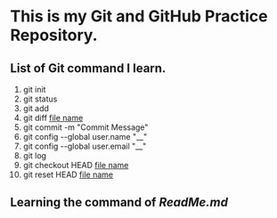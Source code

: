 # This is my Git and GitHub Practice Repository.
## List of Git command I learn.
  1. git init
  2. git status
  3. git add
  4. git diff [file name](https://www.google.com/)
  5. git commit -m "Commit Message"
  6. git config --global user.name "__"
  7. git config --global user.email "__"
  8. git log
  9. git checkout HEAD [file name](https://www.google.com/)
  10. git reset HEAD [file name](https://www.google.com/)
## Learning the command of *ReadMe.md*
